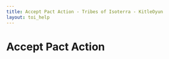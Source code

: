 ```yaml
---
title: Accept Pact Action - Tribes of Isoterra - KitleOyun
layout: toi_help
---
```


<h1 class="h1">Accept Pact Action</h1>
